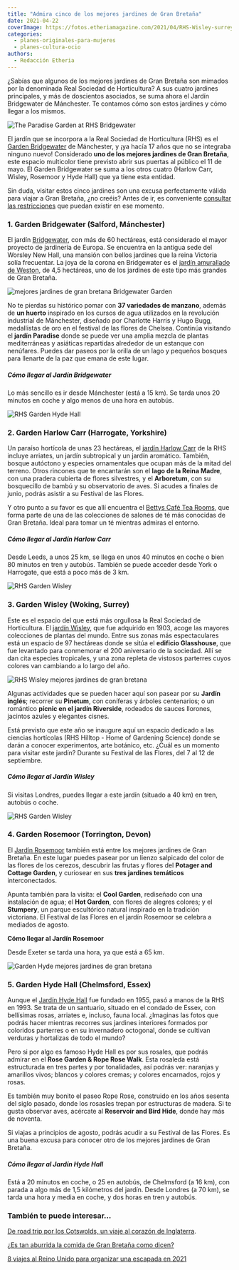 ```yaml
---
title: "Admira cinco de los mejores jardines de Gran Bretaña"
date: 2021-04-22
coverImage: https://fotos.etheriamagazine.com/2021/04/RHS-Wisley-surrey.jpg
categories: 
  - planes-originales-para-mujeres
  - planes-cultura-ocio
authors: 
  - Redacción Etheria
---
```


¿Sabías que algunos de los mejores jardines de Gran Bretaña son mimados por la denominada Real Sociedad de Horticultura? A sus cuatro jardines principales, y más de doscientos asociados, se suma ahora el Jardín Bridgewater de Mánchester. Te contamos cómo son estos jardines y cómo llegar a los mismos.

![The Paradise Garden at RHS Bridgewater](https://fotos.etheriamagazine.com/2021/04/Garden-Bridgewater.jpg "Paradise Garden en el RHS Bridgewater Garden. © RHS/Neil Hepworth")

El jardín que se incorpora a la Real Sociedad de Horticultura (RHS) es el [Garden 
Bridgewater](https://www.rhs.org.uk/gardens/bridgewater) de Mánchester, y ¡ya hacía 17 
años que no se integraba ninguno nuevo! Considerado **uno de los mejores jardines de 
Gran Bretaña**, este espacio multicolor tiene previsto abrir sus puertas al público el 
11 de mayo. El Garden Bridgewater se suma a los otros cuatro (Harlow Carr, Wisley, 
Rosemoor y Hyde Hall) que ya tiene esta entidad. 

Sin duda, visitar estos cinco jardines son una excusa perfectamente válida para viajar a 
Gran Bretaña, ¿no creéis? Antes de ir, es conveniente [consultar las 
restricciones](https://www.visitbritain.com/gb/en/know-before-you-go) que puedan existir 
en ese momento. 

### 1\. Garden Bridgewater (Salford, Mánchester)

El jardín [Bridgewater](https://www.rhs.org.uk/gardens/bridgewater), con más de 60 
hectáreas, está considerado el mayor proyecto de jardinería de Europa. Se encuentra en 
la antigua sede del Worsley New Hall, una mansión con bellos jardines que la reina 
Victoria solía frecuentar. La joya de la corona en Bridgewater es el [jardín amurallado 
de 
Weston](https://www.rhs.org.uk/gardens/bridgewater/garden-highlights/weston-walled-garden), 
de 4,5 hectáreas, uno de los jardines de este tipo más grandes de Gran Bretaña. 

![mejores jardines de gran bretana Bridgewater Garden](https://fotos.etheriamagazine.com/2021/04/RHS-Bridgewater-Garden.jpg "Vista aérea del Paradise Garden. © RHS/Kestrel Cam")

No te pierdas su histórico pomar con **37 variedades de manzano**, además de **un 
huerto** inspirado en los cursos de agua utilizados en la revolución industrial de 
Mánchester, diseñado por Charlotte Harris y Hugo Bugg, medallistas de oro en el festival 
de las flores de Chelsea. Continúa visitando el **jardín Paradise** donde se puede ver 
una amplia mezcla de plantas mediterráneas y asiáticas repartidas alrededor de un 
estanque con nenúfares. Puedes dar paseos por la orilla de un lago y pequeños bosques 
para llenarte de la paz que emana de este lugar. 

##### Cómo llegar al Jardín Bridgewater

Lo más sencillo es ir desde Mánchester (está a 15 km). Se tarda unos 20 minutos en coche 
y algo menos de una hora en autobús. 

![RHS Garden Hyde Hall](https://fotos.etheriamagazine.com/2021/04/RHS-Garden-Hyde-Hall.jpg "Jardín Hyde Hall, Essex, Inglaterra. © RHS")

### 2\. Garden Harlow Carr (Harrogate, Yorkshire)

Un paraíso hortícola de unas 23 hectáreas, el [jardín Harlow 
Carr](https://www.rhs.org.uk/gardens/harlow-carr/garden-highlights) de la RHS incluye 
arriates, un jardín subtropical y un jardín aromático. También, bosque autóctono y 
especies ornamentales que ocupan más de la mitad del terreno. Otros rincones que te 
encantarán son el **lago de la Reina Madre**, con una pradera cubierta de flores 
silvestres, y el **Arboretum**, con su bosquecillo de bambú y su observatorio de aves. 
Si acudes a finales de junio, podrás asistir a su Festival de las Flores. 

Y otro punto a su favor es que allí encuentra el [Bettys Café Tea 
Rooms](https://www.bettys.co.uk/cafe-tea-rooms/our-locations/bettys-harlow-carr), que 
forma parte de una de las colecciones de salones de té más conocidas de Gran Bretaña. 
Ideal para tomar un té mientras admiras el entorno. 

##### Cómo llegar al Jardín Harlow Carr

Desde Leeds, a unos 25 km, se llega en unos 40 minutos en coche o bien 80 minutos en 
tren y autobús. También se puede acceder desde York o Harrogate, que está a poco más de 
3 km. 

![RHS Garden Wisley](https://fotos.etheriamagazine.com/2021/04/RHS-Wisley.jpg "Jardín rocoso del RHS Wisley, en Surrey, Inglaterra. © RHS")

### 3\. Garden Wisley (Woking, Surrey)

Este es el espacio del que está más orgullosa la Real Sociedad de Horticultura. El [jardín 
Wisley](https://www.rhs.org.uk/gardens/wisley), que fue adquirido en 1903, acoge las 
mayores colecciones de plantas del mundo. Entre sus zonas más espectaculares está un 
espacio de 97 hectáreas donde se sitúa el **edificio Glasshouse**, que fue levantado 
para conmemorar el 200 aniversario de la sociedad. Allí se dan cita especies tropicales, 
y una zona repleta de vistosos parterres cuyos colores van cambiando a lo largo del año. 

![RHS Wisley mejores jardines de gran bretana](https://fotos.etheriamagazine.com/2021/04/RHS-Wisley-surrey.jpg "Rosaleda en el RHS Wisley, en Surrey, Inglaterra. © RHS")

Algunas actividades que se pueden hacer aquí son pasear por su **Jardín inglés**; 
recorrer su **Pinetum**, con coníferas y árboles centenarios; o un romántico **pícnic en 
el jardín Riverside**, rodeados de sauces llorones, jacintos azules y elegantes cisnes. 

Está previsto que este año se inaugure aquí un espacio dedicado a las ciencias 
hortícolas (RHS Hilltop - Home of Gardening Science) donde se darán a conocer 
experimentos, arte botánico, etc. ¿Cuál es un momento para visitar este jardín? Durante 
su Festival de las Flores, del 7 al 12 de septiembre. 

##### Cómo llegar al Jardín Wisley

Si visitas Londres, puedes llegar a este jardín (situado a 40 km) en tren, autobús o 
coche. 

![RHS Garden Wisley](https://fotos.etheriamagazine.com/2021/04/RHS-Garden-Wisley.jpg "Jardín Exótico del RHS Wisley, en Surrey, Inglaterra. © RHS")

### 4\. Garden Rosemoor (Torrington, Devon)

El [Jardín Rosemoor](https://www.rhs.org.uk/gardens/rosemoor) también está entre los 
mejores jardines de Gran Bretaña. En este lugar puedes pasear por un lienzo salpicado 
del color de las flores de los cerezos, descubrir las frutas y flores del **Potager and 
Cottage Garden**, y curiosear en sus **tres jardines temáticos** interconectados. 

Apunta también para la visita: el **Cool Garden**, rediseñado con una instalación de 
agua; el **Hot Garden**, con flores de alegres colores; y el **Stumpery**, un parque 
escultórico natural inspirado en la tradición victoriana. El Festival de las Flores en 
el jardín Rosemoor se celebra a mediados de agosto. 

**Cómo llegar al Jardín Rosemoor** 

Desde Exeter se tarda una hora, ya que está a 65 km. 

![Garden Hyde mejores jardines de gran bretana](https://fotos.etheriamagazine.com/2021/04/RHS-Garden-Hyde.jpg "Así luce el RHS Garden Hyde Hall en verano. © RHS")

### 5\. Garden Hyde Hall (Chelmsford, Essex)

Aunque el [Jardín Hyde Hall](https://www.rhs.org.uk/gardens/hyde-hall/) fue fundado en 
1955, pasó a manos de la RHS en 1993. Se trata de un santuario, situado en el condado de 
Essex, con bellísimas rosas, arriates e, incluso, fauna local. ¿Imaginas las fotos que 
podrás hacer mientras recorres sus jardines interiores formados por coloridos parterres 
o en su invernadero octogonal, donde se cultivan verduras y hortalizas de todo el mundo? 

Pero si por algo es famoso Hyde Hall es por sus rosales, que podrás admirar en el **Rose 
Garden & Rope Rose Walk**. Esta rosaleda está estructurada en tres partes y por 
tonalidades, así podrás ver: naranjas y amarillos vivos; blancos y colores cremas; y 
colores encarnados, rojos y rosas. 

Es también muy bonito el paseo Rope Rose, construido en los años sesenta del siglo 
pasado, donde los rosasles trepan por estructuras de madera. Si te gusta observar aves, 
acércate al **Reservoir and Bird Hide**, donde hay más de noventa. 

Si viajas a principios de agosto, podrás acudir a su Festival de las Flores. Es una 
buena excusa para conocer otro de los mejores jardines de Gran Bretaña. 

##### Cómo llegar al Jardín Hyde Hall

Está a 20 minutos en coche, o 25 en autobús, de Chelmsford (a 16 km), con parada a algo 
más de 1,5 kilómetros del jardín. Desde Londres (a 70 km), se tarda una hora y media en 
coche, y dos horas en tren y autobús. 

### También te puede interesar...

[De road trip por los Cotswolds, un viaje al corazón de 
Inglaterra](https://etheriamagazine.com/2019/08/08/de-road-trip-por-los-cotswolds-un-viaje-al-corazon-de-inglaterra/). 

[¿Es tan aburrida la comida de Gran Bretaña como 
dicen?](https://etheriamagazine.com/2021/03/11/platos-britanicos-en-un-viaje-inglaterra-escocia-gales-irlanda/) 

[8 viajes al Reino Unido para organizar una escapada en 
2021](https://etheriamagazine.com/2021/02/23/ideas-de-viajes-a-inglaterra-escocia-gales-irlanda/)
